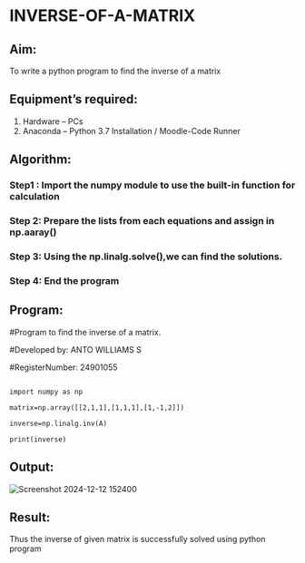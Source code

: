 # INVERSE-OF-A-MATRIX
## Aim:
To write a python program to find the inverse of a matrix
## Equipment’s required:
1. 	Hardware – PCs
2. 	Anaconda – Python 3.7 Installation / Moodle-Code Runner
## Algorithm:
### Step1 : Import the numpy module to use the built-in function for calculation
### Step 2: Prepare the lists from each equations and assign in np.aaray()
### Step 3: Using the np.linalg.solve(),we can find the solutions.
### Step 4: End the program

## Program:

#Program to find the inverse of a matrix.

#Developed by: ANTO WILLIAMS S

#RegisterNumber: 24901055
```

import numpy as np

matrix=np.array([[2,1,1],[1,1,1],[1,-1,2]])

inverse=np.linalg.inv(A)

print(inverse)

```

## Output:
![Screenshot 2024-12-12 152400](https://github.com/user-attachments/assets/802470b7-3a47-48d5-b777-176d897aeb5f)

## Result:
Thus the inverse of given matrix is successfully solved using python program

